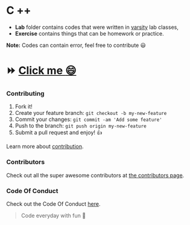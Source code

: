 # C ++
* **Lab** folder contains codes that were written in [varsity](https://www.aiub.edu) lab classes, 
* **Exercise** contains things that can be homework or practice.

**Note:** Codes can contain error, feel free to contribute :smiley:

# :fast_forward: [Click me :smile:](https://github.com/IamLizu/cpp-practice/wiki)

### Contributing

1. Fork it!
2. Create your feature branch: `git checkout -b my-new-feature`
3. Commit your changes: `git commit -am 'Add some feature'`
4. Push to the branch: `git push origin my-new-feature`
5. Submit a pull request and enjoy! :thumbsup:

Learn more about [contribution](https://github.com/IamLizu/cplusplus/blob/master/CONTRIBUTING.md).

### Contributors

Check out all the super awesome contributors at [the contributors page](https://github.com/IamLizu/cplusplus/graphs/contributors).

### Code Of Conduct
Check out the Code Of Conduct [here](https://github.com/IamLizu/cplusplus/blob/master/CODE_OF_CONDUCT.md).

> Code everyday with fun :speech_balloon:

